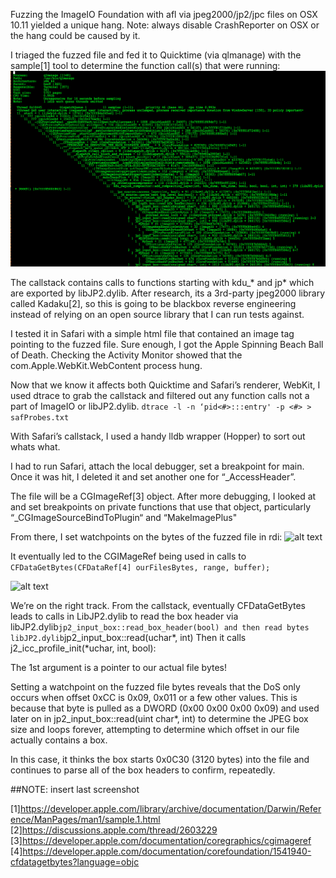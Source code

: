 Fuzzing the ImageIO Foundation with afl via jpeg2000/jp2/jpc files on OSX 10.11 yielded a unique hang. Note: always disable CrashReporter on OSX or the hang could be caused by it.

I triaged the fuzzed file and fed it to Quicktime (via qlmanage) with the sample[1] tool to determine the function call(s) that were running:
![alt text](https://raw.githubusercontent.com/BwRy/bwry.github.io/master/images/qlmanage_sample_callstack.png)

The callstack contains calls to functions starting with kdu_* and jp* which are exported by libJP2.dylib.
After research, its a 3rd-party jpeg2000 library called Kadaku[2], so this is going to be blackbox reverse engineering instead of relying on an open source library that I can run tests against.

I tested it in Safari with a simple html file that contained an image tag pointing to the fuzzed file.
Sure enough, I got the Apple Spinning Beach Ball of Death. Checking the Activity Monitor showed that the com.Apple.WebKit.WebContent process hung.

Now that we know it affects both Quicktime and Safari’s renderer, WebKit, I used dtrace to grab the callstack and filtered out any function calls not a part of ImageIO or libJP2.dylib.
```dtrace -l -n ‘pid<#>:::entry' -p <#> > safProbes.txt```

With Safari’s callstack, I used a handy lldb wrapper (Hopper) to sort out whats what.

I had to run Safari, attach the local debugger, set a breakpoint for main. Once it was hit, I deleted it and set another one for “_AccessHeader”.

The file will be a CGImageRef[3] object. After more debugging, I looked at and set breakpoints on private functions that use that object, particularly “_CGImageSourceBindToPlugin“ and “MakeImagePlus"


From there, I set watchpoints on the bytes of the fuzzed file in rdi:
![alt text](https://raw.githubusercontent.com/BwRy/bwry.github.io/master/images/accessHeader_rdi_watchpoints.png)

It eventually led to the CGIMageRef being used in calls to `CFDataGetBytes(CFDataRef[4] ourFilesBytes, range, buffer);`

![alt text](https://github.com/BwRy/bwry.github.io/blob/master/images/hopperCFDataGetBytes.png)

We’re on the right track. From the callstack, eventually CFDataGetBytes leads to calls in LibJP2.dylib to read the box header via libJP2.dylib`jp2_input_box::read_box_header(bool) and then read bytes libJP2.dylib`jp2_input_box::read(uchar*, int)
Then it calls j2_icc_profile_init(*uchar, int, bool):


The 1st argument is a pointer to our actual file bytes!

Setting a watchpoint on the fuzzed file bytes reveals that the DoS only occurs when offset 0xCC is 0x09, 0x011 or a few other values. This is because that byte is pulled as a DWORD (0x00 0x00 0x00 0x09) and used later on in jp2_input_box::read(uint char*, int) to determine the JPEG box size and loops forever, attempting to determine which offset in our file actually contains a box. 

In this case, it thinks the box starts  0x0C30 (3120 bytes) into the file and continues to parse all of the box headers to confirm, repeatedly.

##NOTE: insert last screenshot

[1]https://developer.apple.com/library/archive/documentation/Darwin/Reference/ManPages/man1/sample.1.html
[2]https://discussions.apple.com/thread/2603229
[3]https://developer.apple.com/documentation/coregraphics/cgimageref
[4]https://developer.apple.com/documentation/corefoundation/1541940-cfdatagetbytes?language=objc

